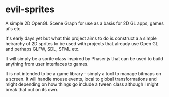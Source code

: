 # evil-sprites
A simple 2D OpenGL Scene Graph for use as a basis for 2D GL apps, games ui's etc.

It's early days yet but what this project aims to do is construct a a simple heirarchy
of 2D sprites to be used with projects that already use Open GL and perhaps GLFW, SDL,
SFML etc.

It will simply be a sprite class inspired by Phaser.js that can be used to build anything
from user interfaces to games.  

It is not intended to be a game library - simply a tool to manage bitmaps on a screen. 
It will handle mouse events, local to global transformations and might depending on how 
things go include a tween class although I might break that out on its own.
